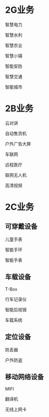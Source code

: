# 2G业务
智慧电力

智慧水利

智慧农业

智慧小镇

智能安防

智慧交通

智能城市
# 2B业务
云对讲

自动售货机

户外广告大屏

车联网

远程医疗

联网无人机

高清视频
# 2C业务
## 可穿戴设备
儿童手表

智能手环

智能手表
## 车载设备
T-Box

行车记录仪

智能后视镜

车载系统
## 定位设备
防丢器

户外防盗
## 移动网络设备
MIFI

翻译机

无线上网卡

